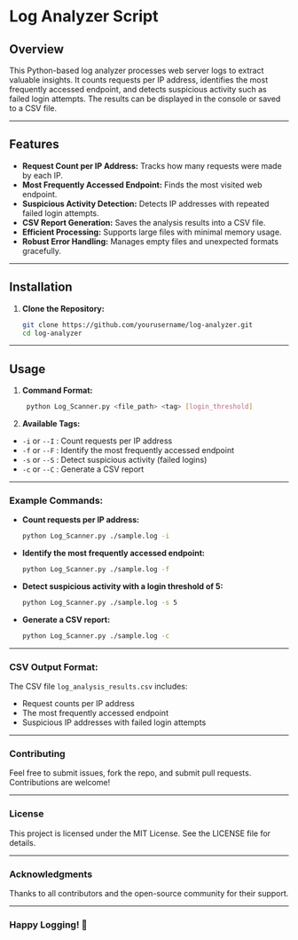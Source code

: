 # **Log Analyzer Script**  

## **Overview**  
This Python-based log analyzer processes web server logs to extract valuable insights. It counts requests per IP address, identifies the most frequently accessed endpoint, and detects suspicious activity such as failed login attempts. The results can be displayed in the console or saved to a CSV file.  

---

## **Features**  
- **Request Count per IP Address:** Tracks how many requests were made by each IP.  
- **Most Frequently Accessed Endpoint:** Finds the most visited web endpoint.  
- **Suspicious Activity Detection:** Detects IP addresses with repeated failed login attempts.  
- **CSV Report Generation:** Saves the analysis results into a CSV file.  
- **Efficient Processing:** Supports large files with minimal memory usage.  
- **Robust Error Handling:** Manages empty files and unexpected formats gracefully.  

---

## **Installation**  
1. **Clone the Repository:**  
   ```bash
   git clone https://github.com/yourusername/log-analyzer.git
   cd log-analyzer

---

## **Usage**  

1. **Command Format:**  
   ```bash
    python Log_Scanner.py <file_path> <tag> [login_threshold]

2. **Available Tags:**  

- `-i` or `--I` : Count requests per IP address  
- `-f` or `--F` : Identify the most frequently accessed endpoint  
- `-s` or `--S` : Detect suspicious activity (failed logins)  
- `-c` or `--C` : Generate a CSV report

---

### **Example Commands:**  

- **Count requests per IP address:**  
  ```bash
  python Log_Scanner.py ./sample.log -i  

- **Identify the most frequently accessed endpoint:**
  ```bash
  python Log_Scanner.py ./sample.log -f  

- **Detect suspicious activity with a login threshold of 5:**
  ```bash
  python Log_Scanner.py ./sample.log -s 5  

- **Generate a CSV report:**
  ```bash
  python Log_Scanner.py ./sample.log -c

---

### **CSV Output Format:**  
The CSV file `log_analysis_results.csv` includes:

- Request counts per IP address  
- The most frequently accessed endpoint  
- Suspicious IP addresses with failed login attempts  

---

### **Contributing**  
Feel free to submit issues, fork the repo, and submit pull requests. Contributions are welcome!

---

### **License**  
This project is licensed under the MIT License. See the LICENSE file for details.

---

### **Acknowledgments**  
Thanks to all contributors and the open-source community for their support.

---

### **Happy Logging!** 🚀
